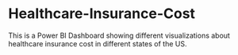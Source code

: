 # Healthcare-Insurance-Cost
This is a Power BI Dashboard showing different visualizations about healthcare insurance cost in different states of the US.
